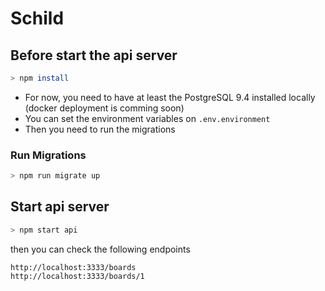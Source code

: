 # Schild

## Before start the api server

```bash
> npm install
```

- For now, you need to have at least the PostgreSQL 9.4 installed locally (docker deployment is comming soon)
- You can set the environment variables on `.env.environment`
- Then you need to run the migrations

### Run Migrations

```bash
> npm run migrate up
```

## Start api server

```bash
> npm start api
```

then you can check the following endpoints

```
http://localhost:3333/boards
http://localhost:3333/boards/1
```
